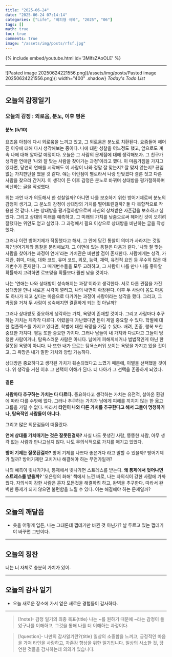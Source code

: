 ```yaml
---
title: "2025-06-24"
date: "2025-06-24 07:14:14"
categories: ["Life", "회피형 극복", "2025", "06"]
tags: []
math: true
toc: true
comments: true
image: "/assets/img/posts/rfsf.jpg"
---
```


{% include embed/youtube.html id='3MlfsZAoOLE' %}



---

![Pasted image 20250624221556.png](/assets/img/posts/Pasted image 20250624221556.png){: width="400" .shadow}
_Today's Todo List_

---
## 오늘의 감정일기

### 오늘의 감정 : 외로움, 분노, 이후 평온

#### 분노 (5/10)
요즈음 아침에 다시 외로움을 느끼고 있고, 그 외로움은 분노로 치환된다. 요즘들어 헤어진 이유에 대해 다시 생각해보는 중이다. 나에 대한 성찰을 어느정도 했고, 앞으로도 계속 나에 대해 알아갈 예정이다. 오늘은 그 사람의 문제점에 대해 생각해보자. 그 친구가 생각한 연애란 '나와 잘 맞는 사람을 찾아가는 과정'이라고 했다. 이 마음가짐을 가지고 있다면, 당연히 연애를 시작해도 이 사람이 나와 정말 잘 맞는지? 잘 맞지 않는지? 끊임없는 가치판단을 했을 것 같다. 얘는 이런점이 별로라서 나랑 안맞겠다 결론 짓고 다른 사람을 찾으러 간거지. 이 생각이 든 이후 감정은 분노로 바뀌며 상대방을 평가절하하며 비난하는 글을 작성했다.

위는 과연 내가 의도해서 한 성찰일까? 아니면 나를 보호하기 위한 방어기제로써 분노의 감정이 생기고, 그 분노의 감정이 상대방의 가치를 떨어트린걸까? 둘 다 복합적으로 작용한 것 같다. 나는 상대방을 평가절하함으로써 자신의 상처받은 자존감을 보호하고 싶었다. 그리고 상대의 미래를 예측하고, 그 미래의 가치를 낮춤으로써 헤어진 것이 오히려 잘됐다는 위안도 얻고 싶었다. 그 과정에서 필요 이상으로 상대방을 비난하는 글을 작성했다.

그러나 이런 방어기제가 작동했다고 해서, 그 안에 담긴 통찰이 의미가 사라지는 것일까? 방어기제와 통찰을 분리해보자. 그 이면에 있는 통찰은 다음과 같다. '나와 잘 맞는 사람을 찾아가는 과정이 연애'라는 가치관은 비판할 점이 존재한다. 사람에게는 성격, 가치관, 취미, 마음, 대화 코드, 유머 코드, 외모, 능력, 재력, 유전적 요인 등 무수히 많은 매개변수가 존재한다. 그 매개변수들을 모두 고려하고, 그 사람이 나를 만나 나를 좋아할 확률까지 고려하면 로또맞을 확률보다 훨씬 낮을 것이다.

나는 '연애는 나와 상대방이 성숙해지는 과정'이라고 생각한다. 서로 다른 관점을 가진 상대방을 만나 새로운 시각이 열리고, 나의 내면이 확장된다. 이후 두 사람이 몸도 마음도 하나가 되고 싶다는 마음으로 다가가는 과정이 사랑이라는 생각을 했다. 그리고, 그 과정을 거쳐 두 사람이 성숙해지면 결혼하게 되는 것 아닐까?

그러나 상대방도 중요하게 생각하는 가치, 욕망이 존재할 것이다. 그리고 사람마다 추구하는 가치는 제각각 다르다. 어렸을때 가난했다면 돈이 제일 중요할 수 있다. 학벌에 대한 컴플렉스를 가지고 있다면, 학벌에 대한 욕망을 가질 수 있다. 배려, 존중, 행복 또한 중요한 가치다. 평등 또한 중요한 가치다. 그러나 남들이 내 가치와 다르다고 그들이 멍청한 사람이거나, 탐욕스러운 사람은 아니다. 남에게 피해끼치거나 범법적인게 아닌 한 잘못된 욕망이 아니다. 나 또한 내가 모르는 탐욕스러워 보이는 욕망을 가지고 있을 것이고, 그 욕망은 내가 말한 가치와 양립 가능하다. 

상대방은 중요하다고 생각된 가치가 훼손되었다고 느꼈기 때문에, 이별을 선택했을 것이다. 위 생각을 거친 이후 그 선택이 이해가 된다. 더 나아가 그 선택을 존중하게 되었다.

#### 결론
**사람마다 추구하는 가치는 다 다르다.** 중요하다고 생각하는 가치는 유전적, 살아온 환경에 따라 다를 수밖에 없다. 그러나 추구하는 가치가 남에게 피해를 끼치지 않는 한 옳고 그름을 가릴 수 없다. 따라서 **타인이 나와 다른 가치를 추구한다고 해서 그들이 멍청하거나, 탐욕적인 사람들이 아니다.**

그리고 많은 의문점들이 떠올랐다.

**연애 상대를 가치매기는 것은 잘못된걸까?** 사실 나도 못생긴 사람, 뚱뚱한 사람, 아무 생각 없는 사람과 만나고싶지 않다. 나도 무의식적으로 가치를 매기고 있었다.

**방어 기제는 잘못된걸까?** 방어 기제를 나쁘다 좋은거다 라고 말할 수 있을까? 방어기제가 뭘까? 방어기제란 고치거나 해결해야 하는 무언가일까?

나의 예측이 빗나가거나, 통제에서 빗나가면 스트레스를 받는다. **왜 통제에서 벗어나면 스트레스를 받을까?** '오은영의 화해' 책에서 느낀 바로, 나는 자의식이 강한 사람에 가까웠다. 자의식이 강한 사람은 혼자 모든것을 해결하려 하고, 완벽을 추구한다. 따라서 완벽한 통제가 되지 않으면 불편함을 느낄 수 있다. 이는 해결해야 하는 문제일까?

---
## 오늘의 깨달음

- 옷을 어떻게 입든, 나는 그대론데 껍데기만 바뀐 것 아닌가? 날 두르고 있는 껍데기야 바꾸면 그만이다.

---
## 오늘의 칭찬

너는 너 자체로 충분히 가치가 있어.

---
## 오늘의 감사 일기

- 오늘 새로운 장소에 가서 얻은 새로운 경험들이 감사하다.

---

> [!note]- 감정 일기의 최종 목표{title}
> 나는 ~를 원하기 때문에 ~라는 감정이 들었구나를 이해하고, 그것을 통해 나를 더 이해하는 과정이다.

> [!question]- 나만의 감사일기란?{title}
> 일상의 소중함을 느끼고, 긍정적인 마음을 가져 타인을 사랑하고, 자존감 향상을 위한 일기입니다. 일상의 사소한 것, 당연한 것들을 감사하는데 의의가 있습니다.
